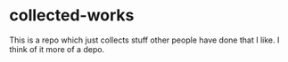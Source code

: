 # collected-works
This is a repo which just collects stuff other people have done that I like. I think of it more of a depo.
